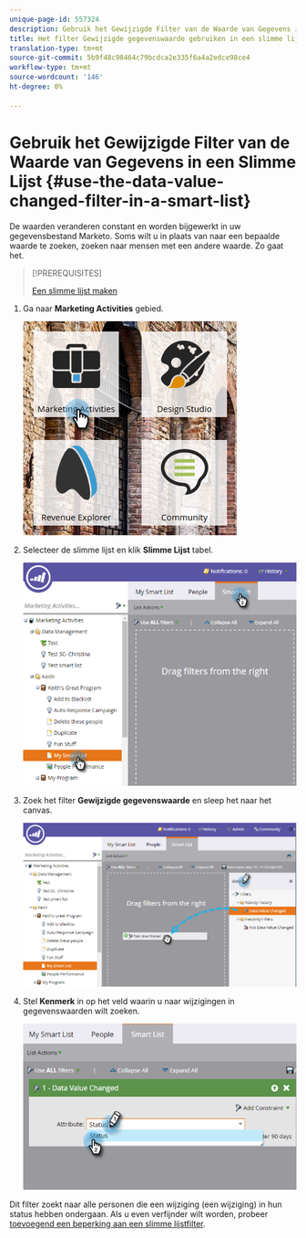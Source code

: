 ```yaml
---
unique-page-id: 557324
description: Gebruik het Gewijzigde Filter van de Waarde van Gegevens in een Slimme Lijst - Marketo Docs - de Documentatie van het Product
title: Het filter Gewijzigde gegevenswaarde gebruiken in een slimme lijst
translation-type: tm+mt
source-git-commit: 5b9f48c98464c79bcdca2e335f6a4a2edce98ce4
workflow-type: tm+mt
source-wordcount: '146'
ht-degree: 0%

---
```



# Gebruik het Gewijzigde Filter van de Waarde van Gegevens in een Slimme Lijst {#use-the-data-value-changed-filter-in-a-smart-list}

De waarden veranderen constant en worden bijgewerkt in uw gegevensbestand Marketo. Soms wilt u in plaats van naar een bepaalde waarde te zoeken, zoeken naar mensen met een andere waarde. Zo gaat het.

>[!PREREQUISITES]
>
>[Een slimme lijst maken](/help/marketo/product-docs/core-marketo-concepts/smart-lists-and-static-lists/creating-a-smart-list/create-a-smart-list.md)

1. Ga naar **Marketing Activities** gebied.

   ![](assets/ma.png)

1. Selecteer de slimme lijst en klik **Slimme Lijst** tabel.

   ![](assets/two-1.png)

1. Zoek het filter **Gewijzigde gegevenswaarde** en sleep het naar het canvas.

   ![](assets/three-1.png)

1. Stel **Kenmerk** in op het veld waarin u naar wijzigingen in gegevenswaarden wilt zoeken.

   ![](assets/four.png)

Dit filter zoekt naar alle personen die een wijziging (een wijziging) in hun status hebben ondergaan. Als u even verfijnder wilt worden, probeer [toevoegend een beperking aan een slimme lijstfilter](/help/marketo/product-docs/core-marketo-concepts/smart-lists-and-static-lists/using-smart-lists/add-a-constraint-to-a-smart-list-filter.md).
